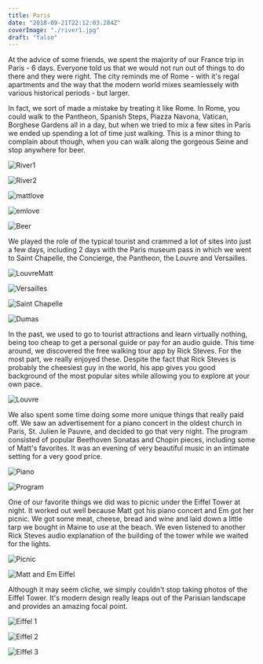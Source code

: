 ```yaml
---
title: Paris
date: "2018-09-21T22:12:03.284Z"
coverImage: "./river1.jpg"
draft: "false"
---
```


At the advice of some friends, we spent the majority of our France trip in Paris - 6 days. Everyone told us that we would not run out of things to do there and they were right. The city reminds me of Rome - with it's regal apartments and the way that the modern world mixes seamlessely with various historical periods - but larger. 

In fact, we sort of made a mistake by treating it like Rome. In Rome, you could walk to the Pantheon, Spanish Steps, Piazza Navona, Vatican, Borghese Gardens all in a day, but when we tried to mix a few sites in Paris we ended up spending a lot of time just walking. This is a minor thing to complain about though, when you can walk along the gorgeous Seine and stop anywhere for beer. 

![River1](./river1.jpg)

![River2](./river2.jpg)

![mattlove](./mattlove.jpg)

![emlove](./emlove.jpg)

![Beer](./beer.jpg "Em drinking a beer next to the river")

We played the role of the typical tourist and crammed a lot of sites into just a few days, including 2 days with the Paris museum pass in which we went to Saint Chapelle, the Concierge, the Pantheon, the Louvre and Versailles.

![LouvreMatt](./louvrematt.jpg "Matt in front of the Louvre")

![Versailles](./versailles.jpg "Em at the Palace of Versailles")

![Saint Chapelle](./saintchapelle.jpg "Stained glass windows at Saint Chapelle")

![Dumas](./dumas.jpg "Signs for the graves of Alexandre Dumas and Victor Hugo at the Pantheon")

In the past, we used to go to tourist attractions and learn virtually nothing, being too cheap to get a personal guide or pay for an audio guide. This time around, we discovered the free walking tour app by Rick Steves. For the most part, we really enjoyed these. Despite the fact that Rick Steves is probably the cheesiest guy in the world, his app gives you good background of the most popular sites while allowing you to explore at your own pace. 

![Louvre](./louvre.jpg "Em listening to the audioguide at the Louvre")

We also spent some time doing some more unique things that really paid off. We saw an advertisement for a piano concert in the oldest church in Paris, St. Julien le Pauvre, and decided to go that very night. The program consisted of popular Beethoven Sonatas and Chopin pieces, including some of Matt's favorites. It was an evening of very beautiful music in an intimate setting for a very good price. 

![Piano](./piano.jpg "Concert at Saint Julien le Pauvre")

![Program](./program.jpg "Copy of the program. Not mentioned here is the encore, Hungarian Rhapsody No. 2 by Liszt.")

One of our favorite things we did was to picnic under the Eiffel Tower at night. It worked out well because Matt got his piano concert and Em got her picnic. We got some meat, cheese, bread and wine and laid down a little tarp we bought in Maine to use at the beach. We even listened to another Rick Steves audio explanation of the building of the tower while we waited for the lights. 

![Picnic](./picnic.jpg "Our picnic in front of the Eiffel Tower")

![Matt and Em Eiffel](./mattandemeiffel.jpg)

Although it may seem cliche, we simply couldn't stop taking photos of the Eiffel Tower. It's modern design really leaps out of the Parisian landscape and provides an amazing focal point.

![Eiffel 1](./eiffelday.jpg)

![Eiffel 2](./eiffelmid.jpg)

![Eiffel 3](./eiffeldark.jpg)
